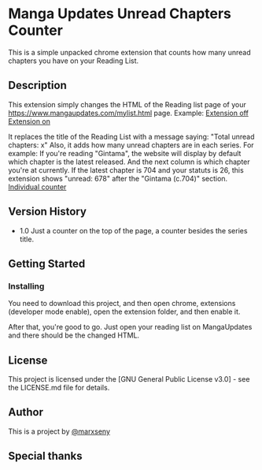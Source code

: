 # Manga Updates Unread Chapters Counter
This is  a simple unpacked chrome extension that counts how many unread chapters you have on your Reading List.

## Description
This extension simply changes the HTML of the Reading list page of your https://www.mangaupdates.com/mylist.html page.
Example:
[Extension off](https://imgur.com/1s7rBn2)
[Extension on](https://imgur.com/dN8mF2s)

It replaces the title of the Reading List with a message saying: "Total unread chapters: x"
Also, it adds how many unread chapters are in each series. 
For example: If you're reading "Gintama", the website will display by default which chapter is the latest released. 
And the next column is which chapter you're at currently. If the latest chapter is 704 and your statuts is 26, this extension shows
"unread: 678" after the "Gintama (c.704)" section.
[Individual counter](https://imgur.com/4PqYRZL)



## Version History
* 1.0 
    Just a counter on the top of the page, a counter besides the series title.

## Getting Started

### Installing

You need to download this project, and then open chrome, extensions (developer mode enable), open the extension folder, and then enable it.

After that, you're good to go. Just open your reading list on MangaUpdates and there should be the changed HTML.

## License
This project is licensed under the [GNU General Public License v3.0] - see the LICENSE.md file for details.

## Author
This is a project by [@marxseny](https://twitter.com/marxseny)

## Special thanks
